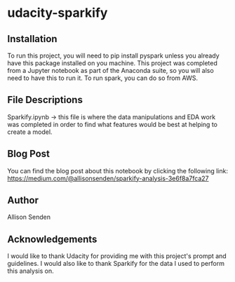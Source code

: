 # udacity-sparkify

## Installation
To run this project, you will need to pip install pyspark unless you already have this package installed on you machine. This project was completed from a Jupyter notebook as part of the Anaconda suite, so you will also need to have this to run it. To run spark, you can do so from AWS.

## File Descriptions
Sparkify.ipynb -> this file is where the data manipulations and EDA work was completed in order to find what features would be best at helping to create a model.

## Blog Post
You can find the blog post about this notebook by clicking the following link: https://medium.com/@allisonsenden/sparkify-analysis-3e6f8a7fca27

## Author
Allison Senden

## Acknowledgements
I would like to thank Udacity for providing me with this project's prompt and guidelines. I would also like to thank Sparkify for the data I used to perform this analysis on.
